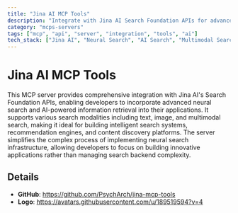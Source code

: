 ```yaml
---
title: "Jina AI MCP Tools"
description: "Integrate with Jina AI Search Foundation APIs for advanced search capabilities."
category: "mcps-servers"
tags: ["mcp", "api", "server", "integration", "tools", "ai"]
tech_stack: ["Jina AI", "Neural Search", "AI Search", "Multimodal Search"]
---
```


# Jina AI MCP Tools

This MCP server provides comprehensive integration with Jina AI's Search Foundation APIs, enabling developers to incorporate advanced neural search and AI-powered information retrieval into their applications. It supports various search modalities including text, image, and multimodal search, making it ideal for building intelligent search systems, recommendation engines, and content discovery platforms. The server simplifies the complex process of implementing neural search infrastructure, allowing developers to focus on building innovative applications rather than managing search backend complexity.

## Details

- **GitHub**: https://github.com/PsychArch/jina-mcp-tools
- **Logo**: https://avatars.githubusercontent.com/u/189519594?v=4
